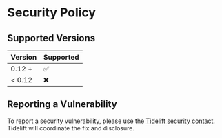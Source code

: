 # Security Policy

## Supported Versions

| Version | Supported          |
|---------| ------------------ |
| 0.12 +  | :white_check_mark: |
| < 0.12  | :x:                |

## Reporting a Vulnerability

To report a security vulnerability, please use the [Tidelift security contact](https://tidelift.com/security). Tidelift
will coordinate the fix and disclosure.
